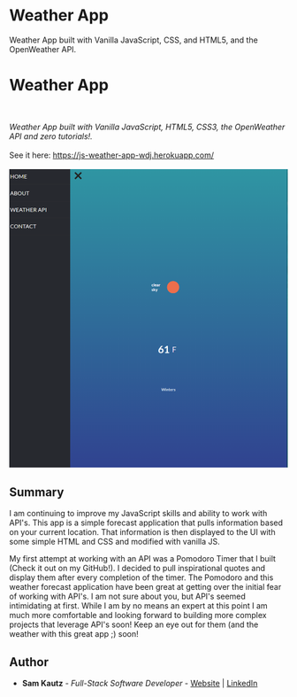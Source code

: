 # Weather App
Weather App built with Vanilla JavaScript, CSS, and HTML5, and the OpenWeather API.

# Weather App

<br>

_Weather App built with Vanilla JavaScript, HTML5, CSS3, the OpenWeather API and zero tutorials!._
<br>
<br>
See it here: https://js-weather-app-wdj.herokuapp.com/
<br>
<br>
<img src="/images/weather-app.PNG">
  
## Summary

I am continuing to improve my JavaScript skills and ability to work with API's. This app is a simple forecast application that pulls information based
on your current location. That information is then displayed to the UI with some simple HTML and CSS and modified with vanilla JS. 

My first attempt at working with an API was a Pomodoro Timer that I built (Check it out on my GitHub!). I decided to pull inspirational quotes and 
display them after every completion of the timer. The Pomodoro and this weather forecast application have been great at getting over the initial 
fear of working with API's. I am not sure about you, but API's seemed intimidating at first. While I am by no means an expert at this point I am
much more comfortable and looking forward to building more complex projects that leverage API's soon! Keep an eye out for them (and the weather with
this great app ;) soon!

## Author

* **Sam Kautz** - *Full-Stack Software Developer* - [Website](https://samkautzresume.dev/) | [LinkedIn](https://www.linkedin.com/in/sam-k-64455416a/)
